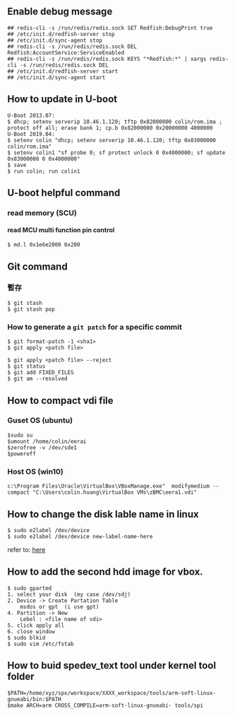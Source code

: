 ## Enable debug message

```
## redis-cli -s /run/redis/redis.sock SET Redfish:DebugPrint true 
## /etc/init.d/redfish-server stop 
## /etc/init.d/sync-agent stop 
## redis-cli -s /run/redis/redis.sock DEL Redfish:AccountService:ServiceEnabled 
## redis-cli -s /run/redis/redis.sock KEYS "*Redfish:*" | xargs redis-cli -s /run/redis/redis.sock DEL 
## /etc/init.d/redfish-server start 
## /etc/init.d/sync-agent start 
```

## How to update in U-boot

```
U-Boot 2013.07:
$ dhcp; setenv serverip 10.46.1.120; tftp 0x82000000 colin/rom.ima ; protect off all; erase bank 1; cp.b 0x82000000 0x20000000 4000000
U-Boot 2019.04:
$ setenv colin "dhcp; setenv serverip 10.46.1.120; tftp 0x83000000 colin/rom.ima"
$ setenv colin1 "sf probe 0; sf protect unlock 0 0x4000000; sf update 0x83000000 0 0x4000000"
$ save
$ run colin; run colin1
```


## U-boot helpful command
### read memory (SCU)
#### read MCU multi function pin control
```
$ md.l 0x1e6e2000 0x200
```


## Git command 

### 暫存
```
$ git stash
$ git stash pop
```

### How to generate a `git patch` for a specific commit
```
$ git format-patch -1 <sha1>
$ git apply <patch file>
```

```
$ git apply <patch file> --reject
$ git status
$ git add FIXED_FILES
$ git am --resolved
```



## How to compact vdi file

### Guset OS (ubuntu)
```
$sudo su
$umount /home/colin/eerai
$zerofree -v /dev/sde1
$poweroff
```
### Host OS (win10)
```"
c:\Program Files\Oracle\VirtualBox\VBoxManage.exe"  modifymedium --compact "C:\Users\colin.huang\VirtualBox VMs\zBMC\eera1.vdi"
```

## How to change the disk lable name in linux
```
$ sudo e2label /dev/device
$ sudo e2label /dev/device new-label-name-here
```
refer to: [here](https://www.cyberciti.biz/faq/linux-modify-partition-labels-command-to-change-diskname/)


## How to add the second hdd image for vbox.
```
$ sudo gparted
1. select your disk  (my case /dev/sdj)
2. Device -> Create Partation Table
    msdos or gpt  (i use gpt)
4. Partition -> New
    Lebel : <file name of vdi>
5. click apply all
6. close window
$ sudo blkid
$ sudo vim /etc/fstab

```


## How to buid spedev_text tool under kernel tool folder
```
$PATH=/home/xyz/spx/workspace/XXXX_workspace/tools/arm-soft-linux-gnueabi/bin:$PATH
$make ARCH=arm CROSS_COMPILE=arm-soft-linux-gnueabi- tools/spi

```
